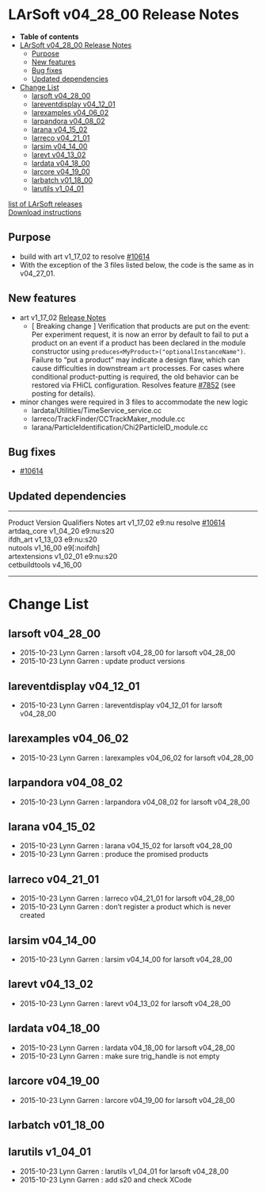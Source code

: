 LArSoft v04\_28\_00 Release Notes
======================================================================

-   **Table of contents**
-   [LArSoft v04\_28\_00 Release Notes](#LArSoft-v04_28_00-Release-Notes)
    -   [Purpose](#Purpose)
    -   [New features](#New-features)
    -   [Bug fixes](#Bug-fixes)
    -   [Updated dependencies](#Updated-dependencies)
-   [Change List](#Change-List)
    -   [larsoft v04\_28\_00](#larsoft-v04_28_00)
    -   [lareventdisplay v04\_12\_01](#lareventdisplay-v04_12_01)
    -   [larexamples v04\_06\_02](#larexamples-v04_06_02)
    -   [larpandora v04\_08\_02](#larpandora-v04_08_02)
    -   [larana v04\_15\_02](#larana-v04_15_02)
    -   [larreco v04\_21\_01](#larreco-v04_21_01)
    -   [larsim v04\_14\_00](#larsim-v04_14_00)
    -   [larevt v04\_13\_02](#larevt-v04_13_02)
    -   [lardata v04\_18\_00](#lardata-v04_18_00)
    -   [larcore v04\_19\_00](#larcore-v04_19_00)
    -   [larbatch v01\_18\_00](#larbatch-v01_18_00)
    -   [larutils v1\_04\_01](#larutils-v1_04_01)

[list of LArSoft releases](LArSoft_release_list)\
[Download instructions](http://scisoft.fnal.gov/scisoft/bundles/larsoft/v04_28_00/larsoft-v04_28_00.html)

Purpose
--------------------

-   build with art v1\_17\_02 to resolve [\#10614](/redmine/issues/10614 "Bug: larsoft v04_27_00 with art v1_16_02 cannot read old MC/data files (Closed)")
-   With the exception of the 3 files listed below, the code is the same as in v04\_27\_01.

New features
------------------------------

-   art v1\_17\_02 [Release Notes](/redmine/projects/art/wiki/Release_Notes_11702)
    -   [ Breaking change ] Verification that products are put on the event: Per experiment request, it is now an error by default to fail to put a product on an event if a product has been declared in the module constructor using `produces<MyProduct>("optionalInstanceName")`. Failure to “put a product” may indicate a design flaw, which can cause difficulties in downstream `art` processes. For cases where conditional product-putting is required, the old behavior can be restored via FHiCL configuration. Resolves feature [\#7852](/redmine/issues/7852 "Feature: A module failing to put() a product it produces() should be an error (Closed)") (see posting for details).
-   minor changes were required in 3 files to accommodate the new logic
    -   lardata/Utilities/TimeService\_service.cc
    -   larreco/TrackFinder/CCTrackMaker\_module.cc
    -   larana/ParticleIdentification/Chi2ParticleID\_module.cc

Bug fixes
------------------------

-   [\#10614](/redmine/issues/10614 "Bug: larsoft v04_27_00 with art v1_16_02 cannot read old MC/data files (Closed)")

Updated dependencies
----------------------------------------------

  --------------- ------------ ------------- ----------------------------------------------------------------------------------------------------------------------------
  Product         Version      Qualifiers    Notes
  art             v1\_17\_02   e9:nu         resolve [\#10614](/redmine/issues/10614 "Bug: larsoft v04_27_00 with art v1_16_02 cannot read old MC/data files (Closed)")
  artdaq\_core    v1\_04\_20   e9:nu:s20     
  ifdh\_art       v1\_13\_03   e9:nu:s20     
  nutools         v1\_16\_00   e9[:noifdh]   
  artextensions   v1\_02\_01   e9:nu:s20     
  cetbuildtools   v4\_16\_00                 
  --------------- ------------ ------------- ----------------------------------------------------------------------------------------------------------------------------

Change List
============================

larsoft v04\_28\_00
------------------------------------------

-   2015-10-23 Lynn Garren : larsoft v04\_28\_00 for larsoft v04\_28\_00
-   2015-10-23 Lynn Garren : update product versions

lareventdisplay v04\_12\_01
----------------------------------------------------------

-   2015-10-23 Lynn Garren : lareventdisplay v04\_12\_01 for larsoft v04\_28\_00

larexamples v04\_06\_02
--------------------------------------------------

-   2015-10-23 Lynn Garren : larexamples v04\_06\_02 for larsoft v04\_28\_00

larpandora v04\_08\_02
------------------------------------------------

-   2015-10-23 Lynn Garren : larpandora v04\_08\_02 for larsoft v04\_28\_00

larana v04\_15\_02
----------------------------------------

-   2015-10-23 Lynn Garren : larana v04\_15\_02 for larsoft v04\_28\_00
-   2015-10-23 Lynn Garren : produce the promised products

larreco v04\_21\_01
------------------------------------------

-   2015-10-23 Lynn Garren : larreco v04\_21\_01 for larsoft v04\_28\_00
-   2015-10-23 Lynn Garren : don’t register a product which is never created

larsim v04\_14\_00
----------------------------------------

-   2015-10-23 Lynn Garren : larsim v04\_14\_00 for larsoft v04\_28\_00

larevt v04\_13\_02
----------------------------------------

-   2015-10-23 Lynn Garren : larevt v04\_13\_02 for larsoft v04\_28\_00

lardata v04\_18\_00
------------------------------------------

-   2015-10-23 Lynn Garren : lardata v04\_18\_00 for larsoft v04\_28\_00
-   2015-10-23 Lynn Garren : make sure trig\_handle is not empty

larcore v04\_19\_00
------------------------------------------

-   2015-10-23 Lynn Garren : larcore v04\_19\_00 for larsoft v04\_28\_00

larbatch v01\_18\_00
--------------------------------------------

larutils v1\_04\_01
------------------------------------------

-   2015-10-23 Lynn Garren : larutils v1\_04\_01 for larsoft v04\_28\_00
-   2015-10-23 Lynn Garren : add s20 and check XCode
